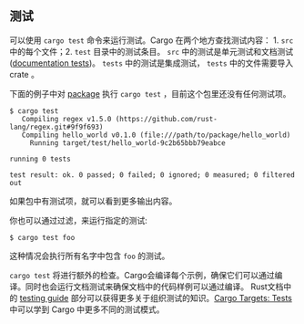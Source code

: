 ## 测试

可以使用 `cargo test` 命令来运行测试。Cargo 在两个地方查找测试内容： 1. `src` 中的每个文件；2. `test` 目录中的测试条目。
`src` 中的测试是单元测试和文档测试([documentation tests])。 `tests` 中的测试是集成测试， `tests` 中的文件需要导入 crate 。

下面的例子中对 [package][def-package] 执行 `cargo test` ，目前这个包里还没有任何测试项。

```console
$ cargo test
   Compiling regex v1.5.0 (https://github.com/rust-lang/regex.git#9f9f693)
   Compiling hello_world v0.1.0 (file:///path/to/package/hello_world)
     Running target/test/hello_world-9c2b65bbb79eabce

running 0 tests

test result: ok. 0 passed; 0 failed; 0 ignored; 0 measured; 0 filtered out
```

如果包中有测试项，就可以看到更多输出内容。

你也可以通过过滤，来运行指定的测试:

```console
$ cargo test foo
```

这种情况会执行所有名字中包含 `foo` 的测试。

`cargo test` 将进行额外的检查。Cargo会编译每个示例，确保它们可以通过编译。同时也会运行文档测试来确保文档中的代码样例可以通过编译。
Rust文档中的 [testing guide][testing] 部分可以获得更多关于组织测试的知识。[Cargo Targets: Tests] 中可以学到 Cargo 中更多不同的测试模式。

[documentation tests]: ../../rustdoc/write-documentation/documentation-tests.html
[def-package]:  ../appendix/glossary.md#package  '"package" (glossary entry)'
[testing]: ../../book/ch11-00-testing.html
[Cargo Targets: Tests]: ../reference/cargo-targets.html#tests
